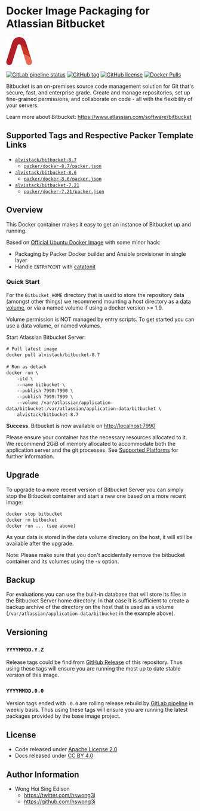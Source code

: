 # Docker Image Packaging for Atlassian Bitbucket

<a href="https://alvistack.com" title="AlviStack" target="_blank"><img src="/alvistack.svg" height="75" alt="AlviStack"></a>

[![GitLab pipeline status](https://img.shields.io/gitlab/pipeline/alvistack/docker-bitbucket/master)](https://gitlab.com/alvistack/docker-bitbucket/-/pipelines)
[![GitHub tag](https://img.shields.io/github/tag/alvistack/docker-bitbucket.svg)](https://github.com/alvistack/docker-bitbucket/tags)
[![GitHub license](https://img.shields.io/github/license/alvistack/docker-bitbucket.svg)](https://github.com/alvistack/docker-bitbucket/blob/master/LICENSE)
[![Docker Pulls](https://img.shields.io/docker/pulls/alvistack/bitbucket-8.7.svg)](https://hub.docker.com/r/alvistack/bitbucket-8.7)

Bitbucket is an on-premises source code management solution for Git that's secure, fast, and enterprise grade. Create and manage repositories, set up fine-grained permissions, and collaborate on code - all with the flexibility of your servers.

Learn more about Bitbucket: <https://www.atlassian.com/software/bitbucket>

## Supported Tags and Respective Packer Template Links

-   [`alvistack/bitbucket-8.7`](https://hub.docker.com/r/alvistack/bitbucket-8.7)
    -   [`packer/docker-8.7/packer.json`](https://github.com/alvistack/docker-bitbucket/blob/master/packer/docker-8.7/packer.json)
-   [`alvistack/bitbucket-8.6`](https://hub.docker.com/r/alvistack/bitbucket-8.6)
    -   [`packer/docker-8.6/packer.json`](https://github.com/alvistack/docker-bitbucket/blob/master/packer/docker-8.6/packer.json)
-   [`alvistack/bitbucket-7.21`](https://hub.docker.com/r/alvistack/bitbucket-7.21)
    -   [`packer/docker-7.21/packer.json`](https://github.com/alvistack/docker-bitbucket/blob/master/packer/docker-7.21/packer.json)

## Overview

This Docker container makes it easy to get an instance of Bitbucket up and running.

Based on [Official Ubuntu Docker Image](https://hub.docker.com/_/ubuntu/) with some minor hack:

-   Packaging by Packer Docker builder and Ansible provisioner in single layer
-   Handle `ENTRYPOINT` with [catatonit](https://github.com/openSUSE/catatonit)

### Quick Start

For the `Bitbucket_HOME` directory that is used to store the repository data (amongst other things) we recommend mounting a host directory as a [data volume](https://docs.docker.com/engine/tutorials/dockervolumes/#/data-volumes), or via a named volume if using a docker version \>= 1.9.

Volume permission is NOT managed by entry scripts. To get started you can use a data volume, or named volumes.

Start Atlassian Bitbucket Server:

    # Pull latest image
    docker pull alvistack/bitbucket-8.7

    # Run as detach
    docker run \
        -itd \
        --name bitbucket \
        --publish 7990:7990 \
        --publish 7999:7999 \
        --volume /var/atlassian/application-data/bitbucket:/var/atlassian/application-data/bitbucket \
        alvistack/bitbucket-8.7

**Success**. Bitbucket is now available on <http://localhost:7990>

Please ensure your container has the necessary resources allocated to it. We recommend 2GiB of memory allocated to accommodate both the application server and the git processes. See [Supported Platforms](https://confluence.atlassian.com/display/Bitbucket/Supported+Platforms) for further information.

## Upgrade

To upgrade to a more recent version of Bitbucket Server you can simply stop the Bitbucket container and start a new one based on a more recent image:

    docker stop bitbucket
    docker rm bitbucket
    docker run ... (see above)

As your data is stored in the data volume directory on the host, it will still be available after the upgrade.

Note: Please make sure that you don't accidentally remove the bitbucket container and its volumes using the -v option.

## Backup

For evaluations you can use the built-in database that will store its files in the Bitbucket Server home directory. In that case it is sufficient to create a backup archive of the directory on the host that is used as a volume (`/var/atlassian/application-data/bitbucket` in the example above).

## Versioning

### `YYYYMMDD.Y.Z`

Release tags could be find from [GitHub Release](https://github.com/alvistack/docker-bitbucket/tags) of this repository. Thus using these tags will ensure you are running the most up to date stable version of this image.

### `YYYYMMDD.0.0`

Version tags ended with `.0.0` are rolling release rebuild by [GitLab pipeline](https://gitlab.com/alvistack/docker-bitbucket/-/pipelines) in weekly basis. Thus using these tags will ensure you are running the latest packages provided by the base image project.

## License

-   Code released under [Apache License 2.0](LICENSE)
-   Docs released under [CC BY 4.0](http://creativecommons.org/licenses/by/4.0/)

## Author Information

-   Wong Hoi Sing Edison
    -   <https://twitter.com/hswong3i>
    -   <https://github.com/hswong3i>
